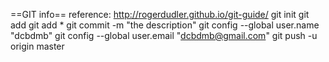 ==GIT info==
reference: http://rogerdudler.github.io/git-guide/
git init
git add <filename>
git add *
git commit -m "the description"
git config --global user.name "dcbdmb"
git config --global user.email "dcbdmb@gmail.com"
git push -u origin master

